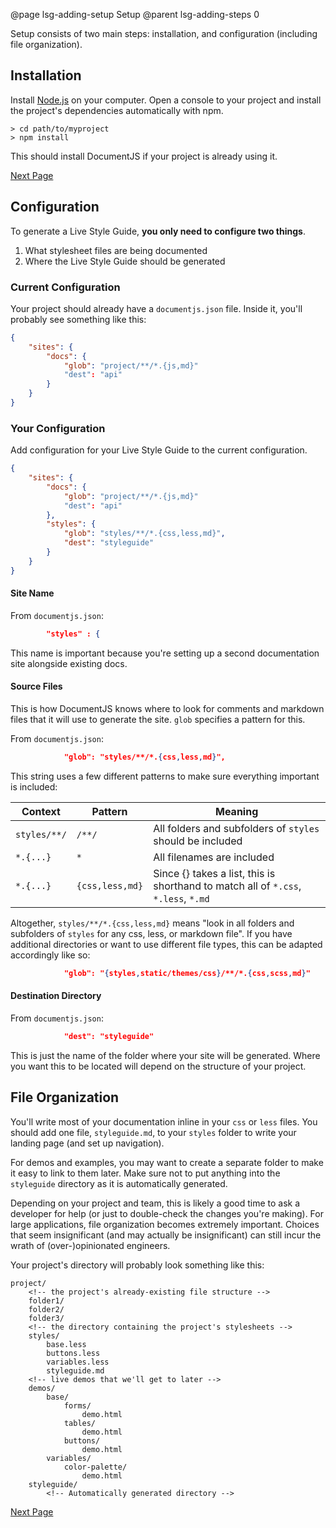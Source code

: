@page lsg-adding-setup Setup
@parent lsg-adding-steps 0

Setup consists of two main steps: installation, and configuration (including file organization).

## Installation

Install [Node.js](http://nodejs.org/) on your 
computer. Open a console to your project and install the project's dependencies automatically with npm.

    > cd path/to/myproject
    > npm install

This should install DocumentJS if your project is already using it.

[Next Page](/docs/lsg-adding-configuration.html)

## Configuration

To generate a Live Style Guide, **you only need to configure two things**.

1. What stylesheet files are being documented
2. Where the Live Style Guide should be generated

### Current Configuration

Your project should already have a `documentjs.json` file.
Inside it, you'll probably see something like this:

```json
{
    "sites": {
        "docs": {
            "glob": "project/**/*.{js,md}"
            "dest": "api"
        }
    }
}
```

### Your Configuration

Add configuration for your Live Style Guide to the 
current configuration.

```json
{
    "sites": {
        "docs": {
            "glob": "project/**/*.{js,md}"
            "dest": "api"
        },
        "styles": {
            "glob": "styles/**/*.{css,less,md}",
            "dest": "styleguide"
        }
    }
}
```

#### Site Name

From `documentjs.json`:
```json
        "styles" : {
```

This name is important because you're setting up a second documentation site alongside existing docs.


#### Source Files

This is how DocumentJS knows where to look for comments and markdown files that it will use to generate the site. `glob` specifies a pattern for this.

From `documentjs.json`:
```json
            "glob": "styles/**/*.{css,less,md}",
```

This string uses a few different patterns to make sure everything important is included:

<table>
<thead>
<tr>
  <th>Context</th>
  <th>Pattern</th>
  <th>Meaning</th>
</tr>
</thead>
<tbody><tr>
  <td><code>styles/**/</code></td>
  <td><code>/**/</code></td>
  <td>All folders and subfolders of <code>styles</code> should be included</td>
</tr>
<tr>
  <td><code>*.{...}</code></td>
  <td><code>*</code></td>
  <td>All filenames are included</td>
</tr>
<tr>
  <td><code>*.{...}</code></td>
  <td><code>{css,less,md}</code></td>
  <td>Since {} takes a list, this is shorthand to match all of  <code>*.css</code>, <code>*.less</code>, <code>*.md</code></td>
</tr>
</tbody></table>


Altogether, `styles/**/*.{css,less,md}` means "look in all folders and subfolders of `styles` for any css, less, or markdown file". If you have additional directories or want to use different file types, this can be adapted accordingly like so:

```json
            "glob": "{styles,static/themes/css}/**/*.{css,scss,md}"
```

#### Destination Directory

From `documentjs.json`:
```json
            "dest": "styleguide"
```

This is just the name of the folder where your site will be generated. Where you want this to be located will depend on the structure of your project.

## File Organization

You'll write most of your documentation inline in your `css` or `less` files. You should add one file, `styleguide.md`, to your `styles` folder to write your landing page (and set up navigation).

For demos and examples, you may want to create a separate folder to make it easy to link to them later. Make sure not to put anything into the `styleguide` directory as it is automatically generated.

Depending on your project and team, this is likely a good time to ask a developer for help (or just to double-check the changes you're making). For large applications, file organization becomes extremely important. Choices that seem insignificant (and may actually be insignificant) can still incur the wrath of (over-)opinionated engineers.

Your project's directory will probably look something like this:

```
project/
    <!-- the project's already-existing file structure -->
    folder1/
    folder2/
    folder3/
    <!-- the directory containing the project's stylesheets -->
    styles/
        base.less
        buttons.less
        variables.less
        styleguide.md
    <!-- live demos that we'll get to later -->
    demos/
        base/
            forms/
                demo.html
            tables/
                demo.html
            buttons/
                demo.html
        variables/
            color-palette/
                demo.html
    styleguide/
        <!-- Automatically generated directory -->
```

[Next Page](/docs/lsg-adding-next-steps.html)